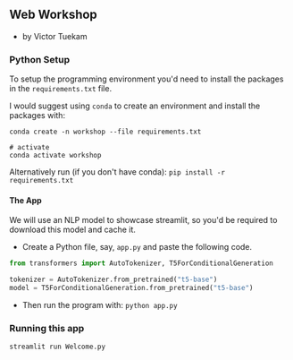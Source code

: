 ## Web Workshop
- by Victor Tuekam

### Python Setup

To setup the programming environment you'd need to install the packages in the `requirements.txt` file.

I would suggest using `conda` to create an environment and install the packages with:
```
conda create -n workshop --file requirements.txt

# activate
conda activate workshop
```

Alternatively run (if you don't have conda): `pip install -r requirements.txt`

#### The App

We will use an NLP model to showcase streamlit, so you'd be required to download this model and cache it.
- Create a Python file, say, `app.py` and paste the following code.

```python
from transformers import AutoTokenizer, T5ForConditionalGeneration

tokenizer = AutoTokenizer.from_pretrained("t5-base")
model = T5ForConditionalGeneration.from_pretrained("t5-base")
```
- Then run the program with: `python app.py`

### Running this app
```sh
streamlit run Welcome.py
```
